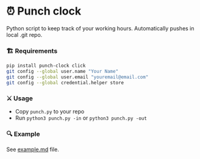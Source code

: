 # ⏰ Punch clock

 Python script to keep track of your working hours. Automatically pushes in local .git repo.

### 🏗️ Requirements

```bash
pip install punch-clock click
git config --global user.name "Your Name"
git config --global user.email "youremail@email.com"
git config --global credential.helper store
```

### ⚔️ Usage

- Copy `punch.py` to your repo
- Run `python3 punch.py -in` or `python3 punch.py -out`

### 🔍 Example

See [example.md](/example/example.md) file.

